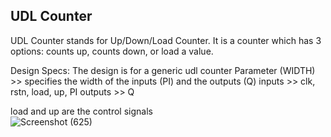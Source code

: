 ## UDL Counter

UDL Counter stands for Up/Down/Load Counter. It is a counter which has 3 options: counts up, counts down, or load a value.

Design Specs:
The design is for a generic udl counter
Parameter (WIDTH) >> specifies the width of the inputs (PI) and the outputs (Q)
inputs >> clk, rstn, load, up, PI
outputs >> Q

load and up are the control signals                                                                                                                           
![Screenshot (625)](https://github.com/EngAhmed21/Sub-RTL-Projects/assets/90782588/21b869b0-31e5-48b7-8f7e-f80706953dbc)
